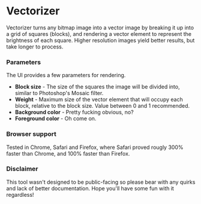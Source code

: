 # Vectorizer

Vectorizer turns any bitmap image into a vector image by breaking it up into a grid of squares (blocks), and rendering a vector element to represent the brightness of each square. Higher resolution images yield better results, but take longer to process.

### Parameters
The UI provides a few parameters for rendering.

* **Block size** - The size of the squares the image will be divided into, similar to Photoshop's Mosaic filter.
* **Weight** - Maximum size of the vector element that will occupy each block, relative to the block size. Value between 0 and 1 recommended.
* **Background color** - Pretty fucking obvious, no?
* **Foreground color** - Oh come on.

### Browser support
Tested in Chrome, Safari and Firefox, where Safari proved rougly 300% faster than Chrome, and 100% faster than Firefox.

### Disclaimer
This tool wasn't designed to be public-facing so please bear with any quirks and lack of better documentation. Hope you'll have some fun with it regardless!